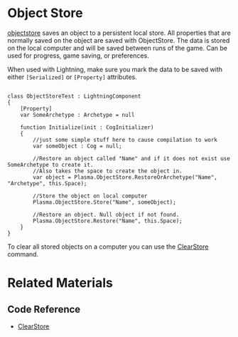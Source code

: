 # Object Store
[objectstore](https://github.com/PlasmaEngine/PlasmaDocs/blob/master/code_reference/class_reference/objectstore.markdown) saves an object to a persistent local store.  All properties that are normally saved on the object are saved with ObjectStore.  The data is stored on the local computer and will be saved between runs of the game.  Can be used for progress, game saving, or preferences. 

When used with Lightning, make sure you mark the data to be saved with either `[Serialized]` or `[Property]` attributes. 

<pre><code class="language-csharp">
class ObjectStoreTest : LightningComponent
{
    [Property]
    var SomeArchetype : Archetype = null

    function Initialize(init : CogInitializer)
    {
        //just some simple stuff here to cause compilation to work
        var someObject : Cog = null;        
        
        //Restore an object called "Name" and if it does not exist use  SomeArchetype to create it.
        //Also takes the space to create the object in.
        var object = Plasma.ObjectStore.RestoreOrArchetype("Name", "Archetype", this.Space);
        
        //Store the object on local computer
        Plasma.ObjectStore.Store("Name", someObject);
        
        //Restore an object. Null object if not found.
        Plasma.ObjectStore.Restore("Name", this.Space);
    }
}
</code></pre>

To clear all stored objects on a computer you can use the [ ClearStore ](https://github.com/PlasmaEngine/PlasmaDocs/blob/master/code_reference/command_reference.markdown#clearobjectstore) command.


# Related Materials
## Code Reference
- [ ClearStore ](https://github.com/PlasmaEngine/PlasmaDocs/blob/master/code_reference/command_reference.markdown#clearobjectstore) 
<!-- ## Tutorial
- [Loading and Saving Data](https://plasmaengine.github.io/PlasmaDocs/Manual/tutorials/architecture/objectstore.markdown)  -->

 